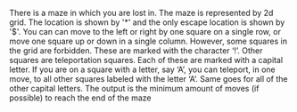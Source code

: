 There is a maze in which you are lost in. The maze is represented by 2d grid. The location is shown by '*' and the only escape location is shown by '$'. You can can move to the left or right by one square on a single row, or move one square
up or down in a single column. However, some squares in the grid are forbidden. These are marked with the character ‘!’. Other squares are teleportation squares. Each of these are marked with a capital letter. If you are on a square with a letter, say ‘A’, you can teleport, 
in one move, to all other squares labeled with the letter ‘A’. Same goes for all of the other capital letters.  The output is the minimum amount of moves (if possible) to reach the end of the maze
